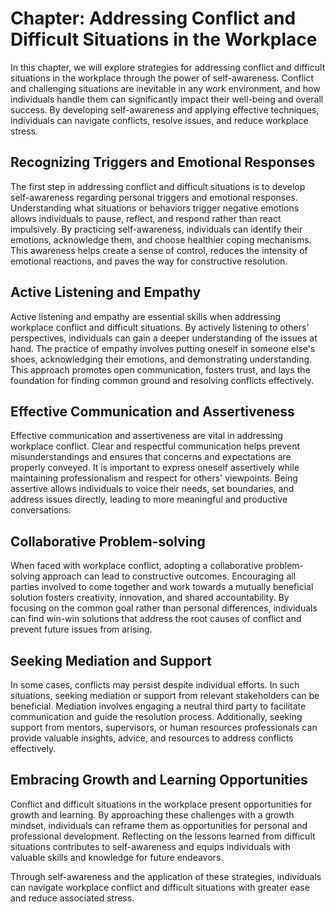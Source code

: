 Chapter: Addressing Conflict and Difficult Situations in the Workplace
======================================================================

In this chapter, we will explore strategies for addressing conflict and difficult situations in the workplace through the power of self-awareness. Conflict and challenging situations are inevitable in any work environment, and how individuals handle them can significantly impact their well-being and overall success. By developing self-awareness and applying effective techniques, individuals can navigate conflicts, resolve issues, and reduce workplace stress.

Recognizing Triggers and Emotional Responses
--------------------------------------------

The first step in addressing conflict and difficult situations is to develop self-awareness regarding personal triggers and emotional responses. Understanding what situations or behaviors trigger negative emotions allows individuals to pause, reflect, and respond rather than react impulsively. By practicing self-awareness, individuals can identify their emotions, acknowledge them, and choose healthier coping mechanisms. This awareness helps create a sense of control, reduces the intensity of emotional reactions, and paves the way for constructive resolution.

Active Listening and Empathy
----------------------------

Active listening and empathy are essential skills when addressing workplace conflict and difficult situations. By actively listening to others' perspectives, individuals can gain a deeper understanding of the issues at hand. The practice of empathy involves putting oneself in someone else's shoes, acknowledging their emotions, and demonstrating understanding. This approach promotes open communication, fosters trust, and lays the foundation for finding common ground and resolving conflicts effectively.

Effective Communication and Assertiveness
-----------------------------------------

Effective communication and assertiveness are vital in addressing workplace conflict. Clear and respectful communication helps prevent misunderstandings and ensures that concerns and expectations are properly conveyed. It is important to express oneself assertively while maintaining professionalism and respect for others' viewpoints. Being assertive allows individuals to voice their needs, set boundaries, and address issues directly, leading to more meaningful and productive conversations.

Collaborative Problem-solving
-----------------------------

When faced with workplace conflict, adopting a collaborative problem-solving approach can lead to constructive outcomes. Encouraging all parties involved to come together and work towards a mutually beneficial solution fosters creativity, innovation, and shared accountability. By focusing on the common goal rather than personal differences, individuals can find win-win solutions that address the root causes of conflict and prevent future issues from arising.

Seeking Mediation and Support
-----------------------------

In some cases, conflicts may persist despite individual efforts. In such situations, seeking mediation or support from relevant stakeholders can be beneficial. Mediation involves engaging a neutral third party to facilitate communication and guide the resolution process. Additionally, seeking support from mentors, supervisors, or human resources professionals can provide valuable insights, advice, and resources to address conflicts effectively.

Embracing Growth and Learning Opportunities
-------------------------------------------

Conflict and difficult situations in the workplace present opportunities for growth and learning. By approaching these challenges with a growth mindset, individuals can reframe them as opportunities for personal and professional development. Reflecting on the lessons learned from difficult situations contributes to self-awareness and equips individuals with valuable skills and knowledge for future endeavors.

Through self-awareness and the application of these strategies, individuals can navigate workplace conflict and difficult situations with greater ease and reduce associated stress.
